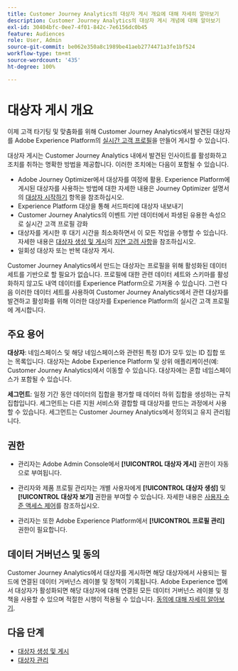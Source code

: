 ```yaml
---
title: Customer Journey Analytics의 대상자 게시 개요에 대해 자세히 알아보기
description: Customer Journey Analytics의 대상자 게시 개념에 대해 알아보기
exl-id: 30404bfc-0ee7-4f01-842c-7e6156dc0b45
feature: Audiences
role: User, Admin
source-git-commit: be062e350a8c1989be41aeb2774471a3fe1bf524
workflow-type: tm+mt
source-wordcount: '435'
ht-degree: 100%

---
```


# 대상자 게시 개요

이제 고객 타기팅 및 맞춤화를 위해 Customer Journey Analytics에서 발견된 대상자를 Adobe Experience Platform의 [실시간 고객 프로필](https://experienceleague.adobe.com/docs/experience-platform/profile/home.html?lang=ko)을 만들어 게시할 수 있습니다.

대상자 게시는 Customer Journey Analytics 내에서 발견된 인사이트를 활성화하고 조치를 취하는 명확한 방법을 제공합니다. 이러한 조치에는 다음이 포함될 수 있습니다.

* Adobe Journey Optimizer에서 대상자를 여정에 활용.
Experience Platform에 게시된 대상자를 사용하는 방법에 대한 자세한 내용은 Journey Optimizer 설명서의 [대상자 시작하기](https://experienceleague.adobe.com/ko/docs/journey-optimizer/using/audiences-profiles-identities/audiences/about-audiences) 항목을 참조하십시오.
* Experience Platform 대상을 통해 서드파티에 대상자 내보내기
* Customer Journey Analytics의 이벤트 기반 데이터에서 파생된 유용한 속성으로 실시간 고객 프로필 강화
* 대상자를 게시한 후 대기 시간을 최소화하면서 이 모든 작업을 수행할 수 있습니다.
자세한 내용은 [대상자 생성 및 게시](/help/components/audiences/publish.md)의 [지연 고려 사항](/help/components/audiences/publish.md#latency-considerations)을 참조하십시오.
* 일회성 대상자 또는 반복 대상자 게시.

Customer Journey Analytics에서 만드는 대상자는 프로필을 위해 활성화된 데이터 세트를 기반으로 할 필요가 없습니다. 프로필에 대한 관련 데이터 세트와 스키마를 활성화하지 않고도 내역 데이터를 Experience Platform으로 가져올 수 있습니다. 그런 다음 이러한 데이터 세트를 사용하여 Customer Journey Analytics에서 관련 대상자를 발견하고 활성화를 위해 이러한 대상자를 Experience Platform의 실시간 고객 프로필에 게시합니다.

## 주요 용어

**대상자**: 네임스페이스 및 해당 네임스페이스와 관련된 특정 ID가 모두 있는 ID 집합 또는 목록입니다. 대상자는 Adobe Experience Platform 및 상위 애플리케이션(예: Customer Journey Analytics)에서 이동할 수 있습니다. 대상자에는 혼합 네임스페이스가 포함될 수 있습니다.

**세그먼트**: 일정 기간 동안 데이터의 집합을 평가할 때 데이터 하위 집합을 생성하는 규칙 집합입니다. 세그먼트는 다른 지원 서비스와 결합할 때 대상자를 만드는 과정에서 사용할 수 있습니다. 세그먼트는 Customer Journey Analytics에서 정의되고 유지 관리됩니다.

## 권한

* 관리자는 Adobe Admin Console에서 **[!UICONTROL 대상자 게시]** 권한이 자동으로 부여됩니다.

* 관리자와 제품 프로필 관리자는 개별 사용자에게 **[!UICONTROL 대상자 생성]** 및 **[!UICONTROL 대상자 보기]** 권한을 부여할 수 있습니다. 자세한 내용은 [사용자 수준 액세스 제어](/help/technotes/access-control.md#user-level-access)를 참조하십시오.

* 관리자는 또한 Adobe Experience Platform에서 **[!UICONTROL 프로필 관리]** 권한이 필요합니다.

## 데이터 거버넌스 및 동의

Customer Journey Analytics에서 대상자를 게시하면 해당 대상자에서 사용되는 필드에 연결된 데이터 거버넌스 레이블 및 정책이 기록됩니다. Adobe Experience 앱에서 대상자가 활성화되면 해당 대상자에 대해 연결된 모든 데이터 거버넌스 레이블 및 정책을 사용할 수 있으며 적절한 시행이 적용될 수 있습니다. [동의에 대해 자세히 알아보기](https://experienceleague.adobe.com/docs/experience-platform/data-governance/policies/user-guide.html?lang=ko#consent-policy).

## 다음 단계

* [대상자 생성 및 게시](/help/components/audiences/publish.md)
* [대상자 관리](/help/components/audiences/manage.md)
